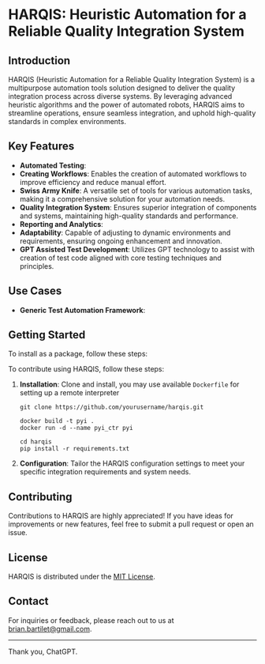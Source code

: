 # HARQIS: Heuristic Automation for a Reliable Quality Integration System

## Introduction

HARQIS (Heuristic Automation for a Reliable Quality Integration System) is a multipurpose automation tools solution designed to deliver the quality integration process across diverse systems. By leveraging advanced heuristic algorithms and the power of automated robots, HARQIS aims to streamline operations, ensure seamless integration, and uphold high-quality standards in complex environments.

## Key Features

- **Automated Testing**: 
- **Creating Workflows**: Enables the creation of automated workflows to improve efficiency and reduce manual effort.
- **Swiss Army Knife**: A versatile set of tools for various automation tasks, making it a comprehensive solution for your automation needs.
- **Quality Integration System**: Ensures superior integration of components and systems, maintaining high-quality standards and performance.
- **Reporting and Analytics**: 
- **Adaptability**: Capable of adjusting to dynamic environments and requirements, ensuring ongoing enhancement and innovation.
- **GPT Assisted Test Development**: Utilizes GPT technology to assist with creation of test code aligned with core testing techniques and principles.
## Use Cases

- **Generic Test Automation Framework**:

## Getting Started
To install as a package, follow these steps:

To contribute using HARQIS, follow these steps:

1. **Installation**: Clone and install, you may use available `Dockerfile` for setting up a remote interpreter
   ```
   git clone https://github.com/yourusername/harqis.git
   ```
   ```
   docker build -t pyi .
   docker run -d --name pyi_ctr pyi
   ```
   ```
   cd harqis
   pip install -r requirements.txt
   ```

2. **Configuration**: Tailor the HARQIS configuration settings to meet your specific integration requirements and system needs.


## Contributing

Contributions to HARQIS are highly appreciated! If you have ideas for improvements or new features, feel free to submit a pull request or open an issue.

## License

HARQIS is distributed under the [MIT License](LICENSE).

## Contact

For inquiries or feedback, please reach out to us at [brian.bartilet@gmail.com](mailto:brian.bartilet@gmail.com).

---

Thank you, ChatGPT.